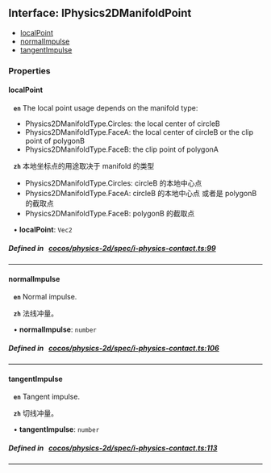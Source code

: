 ## Interface: IPhysics2DManifoldPoint

- [localPoint](#localPoint)
- [normalImpulse](#normalImpulse)
- [tangentImpulse](#tangentImpulse)

### Properties

#### localPoint

<div style="margin-left: 10px;">



**`en`** 
The local point usage depends on the manifold type:
- Physics2DManifoldType.Circles: the local center of circleB
- Physics2DManifoldType.FaceA: the local center of circleB or the clip point of polygonB
- Physics2DManifoldType.FaceB: the clip point of polygonA



**`zh`** 
本地坐标点的用途取决于 manifold 的类型
- Physics2DManifoldType.Circles: circleB 的本地中心点
- Physics2DManifoldType.FaceA: circleB 的本地中心点 或者是 polygonB 的截取点
- Physics2DManifoldType.FaceB: polygonB 的截取点



• **localPoint**: ``Vec2``

</div>

##### Defined in &nbsp;   [cocos/physics-2d/spec/i-physics-contact.ts:99](https://github.com/cocos-creator/engine/blob/c7bf6b8a9/cocos/physics-2d/spec/i-physics-contact.ts#L99)&nbsp;
___
#### normalImpulse

<div style="margin-left: 10px;">



**`en`** 
Normal impulse.



**`zh`** 
法线冲量。



• **normalImpulse**: ``number``

</div>

##### Defined in &nbsp;   [cocos/physics-2d/spec/i-physics-contact.ts:106](https://github.com/cocos-creator/engine/blob/c7bf6b8a9/cocos/physics-2d/spec/i-physics-contact.ts#L106)&nbsp;
___
#### tangentImpulse

<div style="margin-left: 10px;">



**`en`** 
Tangent impulse.



**`zh`** 
切线冲量。



• **tangentImpulse**: ``number``

</div>

##### Defined in &nbsp;   [cocos/physics-2d/spec/i-physics-contact.ts:113](https://github.com/cocos-creator/engine/blob/c7bf6b8a9/cocos/physics-2d/spec/i-physics-contact.ts#L113)&nbsp;
___
